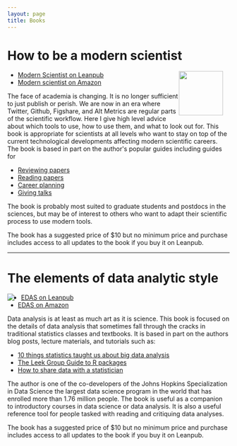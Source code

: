 ```yaml
---
layout: page
title: Books
---
```


# How to be a modern scientist

<div style="float: right; margin-right:15px">
    <a href="https://leanpub.com/datastyle"><img src="../images/modernscientist.png"/ height=100></a>
</div>

* [Modern Scientist on Leanpub](https://leanpub.com/modernscientist)
* [Modern scientist on Amazon](http://www.amazon.com/How-modern-scientist-Jeffrey-Leek-ebook/dp/B01E0EON7W)


The face of academia is changing. It is no longer sufficient to just publish or perish. We are now in an era where Twitter, Github, Figshare, and Alt Metrics are regular parts of the scientific workflow. Here I give high level advice about which tools to use, how to use them, and what to look out for. This book is appropriate for scientists at all levels who want to stay on top of the current technological developments affecting modern scientific careers. The book is based in part on the author's popular guides including guides for

* [Reviewing papers](https://github.com/jtleek/reviews)
* [Reading papers](https://github.com/jtleek/readingpapers)
* [Career planning](https://github.com/jtleek/careerplanning)
* [Giving talks](https://github.com/jtleek/talkguide)


The book is probably most suited to graduate students and postdocs in the sciences, but may be of interest to others who want to adapt their scientific process to use modern tools. 

The book has a suggested price of $10 but no minimum price and purchase includes access to all updates to the book if you buy it on Leanpub. 

--------


# The elements of data analytic style

<div style="float: left; margin-right:15px">
    <a href="https://leanpub.com/datastyle"><img src="../images/edas.jpg"/></a>
</div>

* [EDAS on Leanpub](https://leanpub.com/datastyle)
* [EDAS on Amazon](http://www.amazon.com/Elements-Data-Analytic-Style-ebook/dp/B00U6D80YY/)

Data analysis is at least as much art as it is science. This book is focused on the details of data analysis that sometimes fall through the cracks in traditional statistics classes and textbooks. It is based in part on the authors blog posts, lecture materials, and tutorials such as: 

* [10 things statistics taught us about big data analysis](http://simplystatistics.org/2014/05/22/10-things-statistics-taught-us-about-big-data-analysis/)
* [The Leek Group Guide to R packages](https://github.com/jtleek/rpackages)
* [How to share data with a statistician](https://github.com/jtleek/datasharing)

The author is one of the co-developers of the Johns Hopkins Specialization in Data Science the largest data science program in the world that has enrolled more than 1.76 million people. The book is useful as a companion to introductory courses in data science or data analysis. It is also a useful reference tool for people tasked with reading and critiquing data analyses. 

The book has a suggested price of $10 but no minimum price and purchase includes access to all updates to the book if you buy it on Leanpub. 


